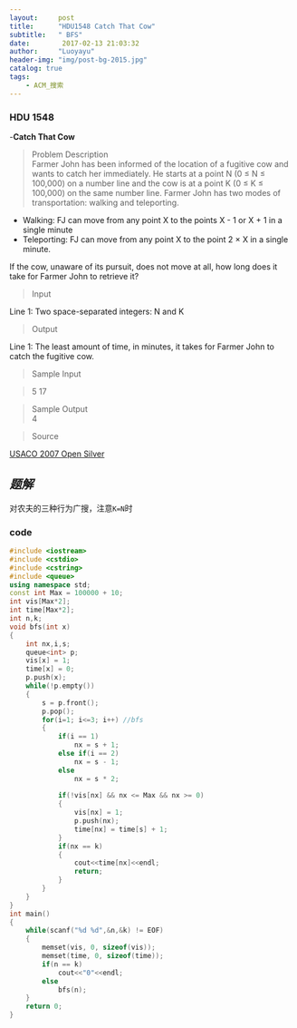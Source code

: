 ```yaml
---
layout:     post
title:      "HDU1548 Catch That Cow"
subtitle:   " BFS"
date:        2017-02-13 21:03:32
author:     "Luoyayu"
header-img: "img/post-bg-2015.jpg"
catalog: true
tags:
    - ACM_搜索
---
```


###   HDU 1548
   -<strong>Catch That Cow</strong>   
>   Problem Description       
Farmer John has been informed of the location of a fugitive cow and wants to catch her immediately. He starts at a point N (0 ≤ N ≤ 100,000) on a number line and the cow is at a point K (0 ≤ K ≤ 100,000) on the same number line. Farmer John has two modes of transportation: walking and teleporting.

* Walking: FJ can move from any point X to the points X - 1 or X + 1 in a single minute
* Teleporting: FJ can move from any point X to the point 2 × X in a single minute.

If the cow, unaware of its pursuit, does not move at all, how long does it take for Farmer John to retrieve it?

>  Input     

Line 1: Two space-separated integers: N and K

>   Output     

Line 1: The least amount of time, in minutes, it takes for Farmer John to catch the fugitive cow.
>  Sample Input  

>5 17  

>   Sample Output    
>4   

>Source

[USACO 2007 Open Silver](http://acm.hdu.edu.cn/search.php?field=problem&key=USACO+2007+Open+Silver&source=1&searchmode=source)

## *题解*
 对农夫的三种行为广搜，注意`K=N`时

### code

```cpp 
#include <iostream>
#include <cstdio> 
#include <cstring>
#include <queue>
using namespace std;
const int Max = 100000 + 10;
int vis[Max*2]; 
int time[Max*2]; 
int n,k;
void bfs(int x)
{
    int nx,i,s;
    queue<int> p;
    vis[x] = 1;
    time[x] = 0;
    p.push(x); 
    while(!p.empty())
    {
        s = p.front(); 
        p.pop(); 
        for(i=1; i<=3; i++) //bfs
        {
            if(i == 1) 
                nx = s + 1;
            else if(i == 2)
                nx = s - 1;
            else
                nx = s * 2;
            
            if(!vis[nx] && nx <= Max && nx >= 0) 
            {
                vis[nx] = 1;
                p.push(nx);
                time[nx] = time[s] + 1; 
            }
            if(nx == k)  
            {
                cout<<time[nx]<<endl;
                return;
            }
        }            
    }
}
int main()
{
    while(scanf("%d %d",&n,&k) != EOF)
    {
        memset(vis, 0, sizeof(vis));
        memset(time, 0, sizeof(time));
        if(n == k)
            cout<<"0"<<endl;
        else 
            bfs(n);
    }
    return 0;
}
```